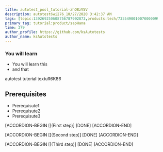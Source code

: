 ```yaml
---
title: autotest_pool_tutorial-zhO8zV5V
description: autotest6wi276_10/27/2020 3:42:37 AM
tags: [topic:139269250608756787992873,products:tech/73554900100700000996,tutorial:experience/advanced]
primary_tag: tutorial:product/sapHana
time: 379
author_profile: https://github.com/ksAutotests
author_name: ksAutotests
---
```

### You will learn
- You will learn this
- and that

autotest tutorial textuR6K86

## Prerequisites
- Prerequisute1
- Prerequisute2
- Prerequisute3

[ACCORDION-BEGIN [](First step)]
[DONE]
[ACCORDION-END]

[ACCORDION-BEGIN [](Second step)]
[DONE]
[ACCORDION-END]

[ACCORDION-BEGIN [](Third step)]
[DONE]
[ACCORDION-END]

